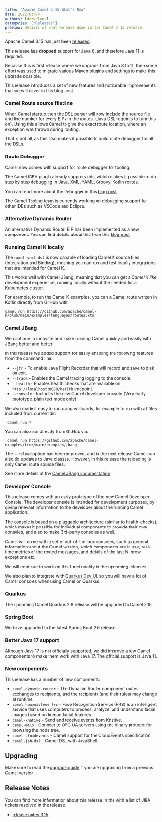 ```yaml
---
title: "Apache Camel 3.15 What's New"
date: 2022-02-04
authors: [davsclaus]
categories: ["Releases"]
preview: Details of what we have done in the Camel 3.15 release.
---
```


Apache Camel 3.15 has just been [released](/blog/2022/02/RELEASE-3.15.0/).

This release has **dropped** support for Java 8, and therefore Java 11 is required.

Because this is first release where we upgrade from Java 8 to 11, then some effort was used
to migrate various Maven plugins and settings to make this upgrade possible.

This release introduces a set of new features and noticeable improvements that we will cover in this blog post.

### Camel Route source file:line 

When Camel startup then the DSL parser will now include the source file and line number
for every EIPs in the routes. (Java DSL requires to turn this on). Using this allows Camel
to give the exact route location, where an exception was thrown during routing.

That is not all, as this also makes it possible to build route debugger for all the DSLs.

### Route Debugger

Camel now comes with support for route debugger for tooling.

The Camel IDEA plugin already supports this, which makes it possible
to do step by step debugging in Java, XML, YAML, Groovy, Kotlin routes.

You can read more about the debugger in this [blog post](/blog/2021/12/camelDebuggerForIntelliJ/).

The Camel Tooling team is currently working on debugging support for other IDEs such as VSCode and Eclipse.

### Alternative Dynamic Router

An alternative Dynamic Router EIP has been implemented as a new component.
You can find details about this from this [blog post](/blog/2022/01/dynamic-router-eip-component/).

### Running Camel K locally

The `camel-yaml-dsl` is now capable of loading Camel K source files (Integration and Binding), meaning you
can run and test locally integrations that are intended for Camel K.

This works well with Camel JBang, meaning that you can get a _Camel K like_ development
experience, running locally without the needed for a Kubernetes cluster.

For example, to run the Camel K examples, you can a Camel route written in Kotlin directly from GitHub with:

    camel run https://github.com/apache/camel-k/blob/main/examples/languages/routes.kts

### Camel JBang

We continue to innovate and make running Camel quickly and easily with JBang better and better.

In this release we added support for easily enabling the following features from the command line:

- `--jfr` - To enable Java Flight Recorder that will record and save to disk on exit.
- `--trace` - Enables the Camel tracing logging to the console
- `--health` - Enables health checks that are available on `http://localhost:8080/health` endpoint.
- `--console` - Includes the new Camel developer console (Very early prototype, plain text mode only)

We also made it easy to run using wildcards, for example to run with all files included from current dir:

     camel run *

You can also run directly from GitHub via:

     camel run https://github.com/apache/camel-examples/tree/main/examples/jbang

The `--reload` option has been improved, and in the next release Camel can also do updates to Java classes.
However, in this release the reloading is only Camel route source files.

See more details at the [Camel JBang documentation](/manual/camel-jbang/)

### Developer Console

This release comes with an early prototype of the new Camel Developer Console.
The developer console is intended for development purposes, by giving relevant
information to the developer about the running Camel application.

The console is based on a pluggable architecture (similar to health-checks), which
makes it possible for individual components to provide their own consoles, and also
to make 3rd-party consoles as well.

Camel will come with a set of out-of-the-box consoles, such as general information
about the Camel version, which components are in use, real-time metrics of the routed
messages, and details of the last N throw exceptions etc.

We will continue to work on this functionality in the upcoming releases.

We also plan to integrate with [Quarkus Dev UI](https://quarkus.io/guides/dev-ui),
so you will have a lot of Camel consoles when using Camel on Quarkus.

### Quarkus

The upcoming Camel Quarkus 2.8 release will be upgraded to Camel 3.15. 

### Spring Boot

We have upgraded to the latest Spring Boot 2.6 release.

### Better Java 17 support

Although Java 17 is not officially supported, we did improve a few Camel components to make them work with Java 17.
The official support is Java 11.

### New components

This release has a number of new components:

- `camel-dynamic-router` - The Dynamic Router component routes exchanges to recipients, and the recipients (and their rules) may change at runtime.
- `camel-huaweicloud-frs` - Face Recognition Service (FRS) is an intelligent service that uses computers to process, analyze, and understand facial images based on human facial features.
- `camel-knative` - Send and receive events from Knative.
- `camel-milo` - Connect to OPC UA servers using the binary protocol for browsing the node tree.
- `camel-cloudevents` - Camel support for the CloudEvents specification
- `camel-jsh-dsl` - Camel DSL with JavaShell

## Upgrading

Make sure to read the [upgrade guide](/manual/camel-3x-upgrade-guide-3_15.html) if you are upgrading from a previous Camel version.

## Release Notes

You can find more information about this release in the with a list of JIRA tickets resolved in the release: 

- [release notes 3.15](/releases/release-3.15.0/)

